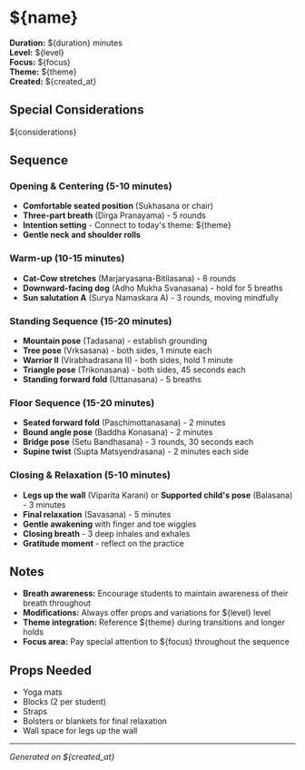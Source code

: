 # ${name}

**Duration:** ${duration} minutes  
**Level:** ${level}  
**Focus:** ${focus}  
**Theme:** ${theme}  
**Created:** ${created_at}

## Special Considerations
${considerations}

## Sequence

### Opening & Centering (5-10 minutes)
- **Comfortable seated position** (Sukhasana or chair)
- **Three-part breath** (Dirga Pranayama) - 5 rounds
- **Intention setting** - Connect to today's theme: ${theme}
- **Gentle neck and shoulder rolls**

### Warm-up (10-15 minutes)
- **Cat-Cow stretches** (Marjaryasana-Bitilasana) - 8 rounds
- **Downward-facing dog** (Adho Mukha Svanasana) - hold for 5 breaths
- **Sun salutation A** (Surya Namaskara A) - 3 rounds, moving mindfully

### Standing Sequence (15-20 minutes)
- **Mountain pose** (Tadasana) - establish grounding
- **Tree pose** (Vrksasana) - both sides, 1 minute each
- **Warrior II** (Virabhadrasana II) - both sides, hold 1 minute
- **Triangle pose** (Trikonasana) - both sides, 45 seconds each
- **Standing forward fold** (Uttanasana) - 5 breaths

### Floor Sequence (15-20 minutes)
- **Seated forward fold** (Paschimottanasana) - 2 minutes
- **Bound angle pose** (Baddha Konasana) - 2 minutes
- **Bridge pose** (Setu Bandhasana) - 3 rounds, 30 seconds each
- **Supine twist** (Supta Matsyendrasana) - 2 minutes each side

### Closing & Relaxation (5-10 minutes)
- **Legs up the wall** (Viparita Karani) or **Supported child's pose** (Balasana) - 3 minutes
- **Final relaxation** (Savasana) - 5 minutes
- **Gentle awakening** with finger and toe wiggles
- **Closing breath** - 3 deep inhales and exhales
- **Gratitude moment** - reflect on the practice

## Notes
- **Breath awareness:** Encourage students to maintain awareness of their breath throughout
- **Modifications:** Always offer props and variations for ${level} level
- **Theme integration:** Reference ${theme} during transitions and longer holds
- **Focus area:** Pay special attention to ${focus} throughout the sequence

## Props Needed
- Yoga mats
- Blocks (2 per student)
- Straps
- Bolsters or blankets for final relaxation
- Wall space for legs up the wall

---
*Generated on ${created_at}*